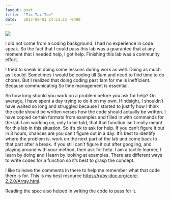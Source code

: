 ```yaml
---
layout: post
title:  "Tic Tac Toe"
date:   2017-09-01 14:53:25 -0400
---
```




![](https://i.pinimg.com/236x/4f/54/29/4f5429df5ea6361fa8d3f08dfcdccdf9–programmer-humor-computer-engineering.jpg)

I did not come from a coding background. I had no experience in code speak. So the fact that I could pass this lab was a guarantee that at any moment that I needed help, I got help. Finishing this lab was a community effort.

I tried to sneak in doing some lessons during work as well. Doing as much as I could. Sometimes I would be coding till 3am and need to find time to do chores. But I realized that doing coding past 1am for me is inefficient. Because communicating So time management is essential.

So how long should you work on a problem before you ask for help? On average, I have spent a day trying to do it on my own. Hindsight, I shouldn’t have waited so long and struggled because I started to justify how I think the code should be written verses how the code should actually be written. I have copied certain formats from examples and filled in with commands for the lab I am working on, only to be told, that that function isn’t really meant for this lab in this situation. So it’s ok to ask for help. If you can’t figure it out in 3 hours, chances are you can’t figure out in a day. It’s best to identify where the problem is, work on the next part of the lab and come back to that part after a break. If you still can’t figure it out after googling, and playing around with your method, then ask for help. I am a tactile learner, I learn by doing and I learn by looking at examples. There are different ways to write codes for a function so it’s best to grasp the concept.

I like to leave the comments in there to help me remember what that code there is for. This is my best resource https://ruby-doc.org/core-2.2.0/Array.html.

Reading the spec also helped in writing the code to pass for it.


